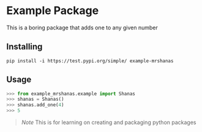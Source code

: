 # Example Package

This is a boring package that adds one to any given number

## Installing
`pip install -i https://test.pypi.org/simple/ example-mrshanas`

## Usage
```python
>>> from example_mrshanas.example import Shanas
>>> shanas = Shanas()
>>> shanas.add_one(4)
>>> 5
```

>*Note* This is for learning on creating and packaging python packages
